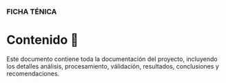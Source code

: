 ### FICHA TÉNICA 

# Contenido :dart:

Este documento contiene toda la documentación del proyecto, incluyendo los detalles análisis, procesamiento, válidación, resultados, conclusiones y recomendaciones.

